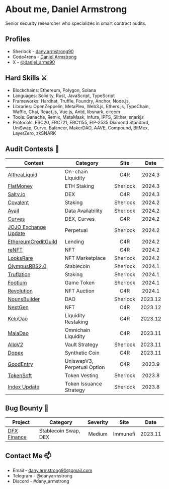 # About me, Daniel Armstrong
Senior security researcher who specializes in smart contract audits.

## Profiles
- Sherlock - [dany.armstrong90](https://audits.sherlock.xyz/watson/dany.armstrong90)
- Code4rena - [Daniel Armstrong](https://code4rena.com/@DanielArmstrong)
- X - [@daniel_arms90](https://twitter.com/daniel_arms90)

## Hard Skills ⚔️
- Blockchains: Ethereum, Polygon, Solana
- Languages: Solidity, Rust, JavaScript, TypeScript
- Frameworks: Hardhat, Truffle, Foundry, Anchor, Node.js, 
- Libraries: OpenZeppelin, MetaPlex, Web3.js, Ethers.js, TypeChain, Waffle, Chai, React.js, Vue.js, Antd, libsnark, circom
- Tools: Ganache, Remix, MetaMask, Infura, IPFS, Slither, snarkjs
- Protocols: ERC20, ERC721, ERC1155, EIP-2535 Diamond Standard, UniSwap, Curve, Balancer, MakerDAO, AAVE, Compound, BitMex, LayerZero, zkSNARK

## Audit Contests 📝

| Contest | Category | Site | Date |
| - | - | :-: | :-: |
| [AltheaLiquid](https://code4rena.com/audits/2024-02-althea-liquid-infrastructure) | On-chain Liquidity | C4R | 2024.3 |
| [FlatMoney](https://audits.sherlock.xyz/contests/132) | ETH Staking | Sherlock | 2024.3 |
| [Salty.io](https://code4rena.com/audits/2024-01-saltyio) | DEX | C4R | 2024.3 |
| [Covalent](https://audits.sherlock.xyz/contests/127) | Staking | Sherlock | 2024.2 |
| [Avail](https://audits.sherlock.xyz/contests/146) | Data Availability | Sherlock | 2024.2 |
| [Curves](https://code4rena.com/audits/2024-01-curves) | DEX, Curves | C4R | 2024.2 |
| [JOJO Exchange Update](https://audits.sherlock.xyz/contests/136) | Perpetual | Sherlock | 2024.2 |
| [EthereumCreditGuild](https://code4rena.com/audits/2023-12-ethereum-credit-guild) | Lending | C4R | 2024.2 |
| [reNFT](https://code4rena.com/audits/2024-01-renft) | NFT | C4R | 2024.2 |
| [LooksRare](https://audits.sherlock.xyz/contests/163) | NFT Marketplace | Sherlock | 2024.2 |
| [OlympusRBS2.0](https://audits.sherlock.xyz/contests/128) | Stablecoin | Sherlock | 2024.1 |
| [Truflation](https://audits.sherlock.xyz/contests/151) | Staking | Sherlock | 2024.1 |
| [Footium](https://audits.sherlock.xyz/contests/131) | Game Token | Sherlock | 2024.1 |
| [Revolution](https://code4rena.com/audits/2023-12-revolution-protocol) | NFT Auction | C4R | 2024.1 |
| [NounsBuilder](https://audits.sherlock.xyz/contests/111) | DAO | Sherlock | 2023.12 |
| [NextGen](https://code4rena.com/audits/2023-10-nextgen) | NFT | C4R | 2023.12 |
| [KelpDao](https://code4rena.com/audits/2023-11-kelp-dao-rseth) | Liquidity Restaking | C4R | 2023.12 |
| [MaiaDao](https://code4rena.com/contests/2023-09-maia-dao-ulysses) | Omnichain Liquidity | C4R | 2023.11 |
| [AlloV2](https://audits.sherlock.xyz/contests/109) | Vault Strategy | Sherlock | 2023.11 |
| [Dopex](https://code4rena.com/contests/2023-08-dopex) | Synthetic Coin | C4R | 2023.11 |
| [GoodEntry](https://code4rena.com/contests/2023-08-good-entry) | UniswapV3, Perpetual Option | C4R | 2023.9 |
| [TokenSoft](https://audits.sherlock.xyz/contests/100) | Token Vesting | Sherlock | 2023.8 |
| [Index Update](https://audits.sherlock.xyz/contests/91) | Token Issuance Strategy | Sherlock | 2023.8 |


## Bug Bounty 📝

| Project | Category | Severity | Site | Date |
| - | - | :-: | :-: | :-: |
| [DFX Finance](https://bugs.immunefi.com/dashboard/submission/26076) | Stablecoin Swap, DEX | Medium | Immunefi | 2023.11 |


## Contact Me 📫

- Email - dany.armstrong90@gmail.com
- Telegram - @danyarmstrong
- Discord - #dany_armstrong

<!--
**web3-master/web3-master** is a ✨ _special_ ✨ repository because its `README.md` (this file) appears on your GitHub profile.

Here are some ideas to get you started:

- 🔭 I’m currently working on ...
- 🌱 I’m currently learning ...
- 👯 I’m looking to collaborate on ...
- 🤔 I’m looking for help with ...
- 💬 Ask me about ...
- 📫 How to reach me: ...
- 😄 Pronouns: ...
- ⚡ Fun fact: ...
-->
